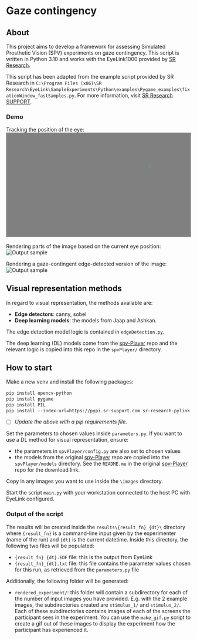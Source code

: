 # Gaze contingency

## About
This project aims to develop a framework for assessing Simulated Prosthetic Vision (SPV) experiments on gaze contingency. This script is written in Python 3.10 and works with the EyeLink1000 provided by [SR Research](https://www.sr-research.com/).

This script has been adapted from the example script provided by SR Research in `C:\Program Files (x86)\SR Research\EyeLink\SampleExperiments\Python\examples\Pygame_examples\fixationWindow_fastSamples.py`. For more information, visit [SR Research SUPPORT](https://www.sr-research.com/support/thread-7525.html).

### Demo

Tracking the position of the eye:
![Output sample](gifs/tracking_eye_pos.gif)

Rendering parts of the image based on the current eye position:
![Output sample](gifs/image_following_gaze.gif)

Rendering a gaze-contingent edge-detected version of the image:
![Output sample](gifs/gaze_cont_canny.gif)

## Visual representation methods
In regard to visual representation, the methods available are:
* **Edge detectors**: canny, sobel 
* **Deep learning models**: the models from Jaap and Ashkan.

The edge detection model logic is contained in `edgeDetection.py`.

The deep learning (DL) models come from the [spv-Player](https://github.com/arnejad/spv-Player) repo and the relevant logic is copied into this repo in the `spvPlayer/` directory.

## How to start

Make a new venv and install the following packages:

    pip install opencv-python
    pip install pygame
    pip install PIL
    pip install --index-url=https://pypi.sr-support.com sr-research-pylink

- [ ] _Update the above with a pip requirements file_.

Set the parameters to chosen values inside `parameters.py`. If you want to use a DL method for visual representation, ensure:
* the parameters in `spvPlayer/config.py` are also set to chosen values
* the models from the original [spv-Player](https://github.com/arnejad/spv-Player) repo are copied into the `spvPlayer/models` directory. See the `README.me` in the original [spv-Player](https://github.com/arnejad/spv-Player) repo for the download link.

Copy in any images you want to use inside the `\images` directory.

Start the script `main.py` with your workstation connected to the host PC with EyeLink configured.

### Output of the script
The results will be created inside the `results\{result_fn}_{dt}\` directory where `{result_fn}` is a command-line input given by the experimenter (name of the run) and `{dt}` is the current datetime. Inside this directory, the following two files will be populated:
* `{result_fn}_{dt}.EDF` file: this is the output from EyeLink
* `{result_fn}_{dt}.txt` file: this file contains the parameter values chosen for this run, as retrieved from the `parameters.py` file 

Additionally, the following folder will be generated:
* `rendered_experiment/`: this folder will contain a subdirectory for each of the number of input images you have provided. E.g. with the 2 example images, the subdirectories created are `stimulus_1/` and  `stimulus_2/`. Each of these subdirectories contains images of each of the screens the participant sees in the experiment. You can use the `make_gif.py` script to create a gif out of these images to display the experiment how the participant has experienced it.